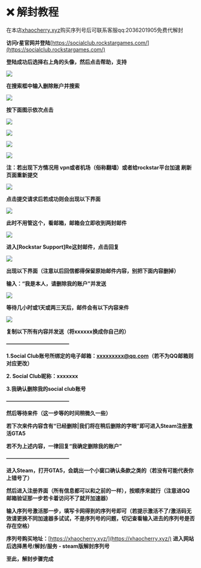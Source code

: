 # ❌ 解封教程

在本店[xhaocherry.xyz](xhaocherry.xyz)购买序列号后可联系客服qq:2036201905免费代解封

**访问r星官网并登陆**[https://socialclub.rockstargames.com/](https://socialclub.rockstargames.com/)

**登陆成功后选择右上角的头像，然后点击帮助，支持**

![](<../.gitbook/assets/image (126).png>)

**在搜索框中输入删除账户并搜索**

![](<../.gitbook/assets/image (137).png>)

**按下面图示依次点击**

![](<../.gitbook/assets/image (153).png>)

![](<../.gitbook/assets/image (118).png>)

![](<../.gitbook/assets/image (166).png>)

![](<../.gitbook/assets/image (141).png>)

**注：若出现下方情况用           vpn或者机场（俗称翻墙）或者给rockstar平台加速         刷新页面重新提交**

![](<../.gitbook/assets/image (135).png>)

**点击提交请求后若成功则会出现以下界面**

![](<../.gitbook/assets/image (133).png>)

**此时不用管这个，看邮箱，邮箱会立即收到两封邮件**

![](<../.gitbook/assets/image (176).png>)

**进入\[Rockstar Support]Re这封邮件，点击回复**

![](<../.gitbook/assets/image (151).png>)

**出现以下界面（注意以后回信都得保留原始邮件内容，别把下面内容删掉）**

**输入：“我是本人，请删除我的账户”并发送**

![](<../.gitbook/assets/image (171).png>)

**等待几小时或1天或两三天后，邮件会有以下内容来件**

![](<../.gitbook/assets/image (132).png>)

**复制以下所有内容并发送（将xxxxxx换成你自己的）**

**————————————**

**1.Social Club账号所绑定的电子邮箱：xxxxxxxxx@qq.com（若不为QQ邮箱则对应更改）**

**2. Social Club昵称：xxxxxxx**

**3.我确认删除我的social club账号**

**————————————**

**然后等待来件（这一步等的时间稍微久一些）**

**若下次来件内容含有“已经删除|我们将在稍后删除的字眼”即可进入Steam注册激活GTA5**

**若不为上述内容，一律回复“我确定删除我的账户”**

**————————————**

**进入Steam，打开GTA5，会跳出一个小窗口确认条款之类的（若没有可能代表你上错号了）**

**然后进入注册界面（所有信息都可以和之前的一样），按顺序来就行（注意进QQ邮箱验证那一步若卡着访问不了就开加速器）**

**输入序列号激活那一步，填写卡网得到的序列号即可（若提示激活不了/激活码无效请更换不同加速器多试试，不是序列号的问题，切记查看输入进去的序列号是否存在空格）**

**序列号购买地址：**[https://xhaocherry.xyz/](https://xhaocherry.xyz/) **进入网站后选择黑号/解封/服务 - steam版解封序列号**

**至此，解封步骤完成**
